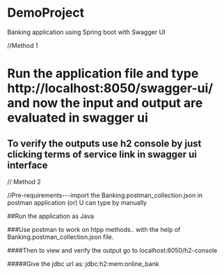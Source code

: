 # DemoProject
Banking application using Spring boot with Swagger UI

//Method 1

# Run the application file and type http://localhost:8050/swagger-ui/ and now the input and output are evaluated in swagger ui 

## To verify the outputs use h2 console by just clicking terms of service link in swagger ui interface

// Method 2

//Pre-requirements---import the Banking.postman_collection.json in postman application (or) U can type by manually

##Run the application as Java 

###Use postman to work on htpp methods.. with the help of  Banking.postman_collection.json file.

####Then to view and verify the output go to localhost:8050/h2-console

#####Give the jdbc url as:  jdbc:h2:mem:online_bank






